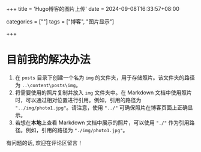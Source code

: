 +++
title = 'Hugo博客的图片上传'
date = 2024-09-08T16:33:57+08:00

categories = [""]
tags = ["博客", "图片显示"]

+++



# 目前我的解决办法



1. 在 `posts` 目录下创建一个名为 `img` 的文件夹，用于存储照片。该文件夹的路径为 `..\content\posts\img`。
2. 将需要使用的照片复制并放入 `img` 文件夹中。在 Markdown 文档中使用照片时，可以通过相对位置进行引用。例如，引用的路径为 `"../img/photo1.jpg"`。请注意，使用 `"../"` 可确保照片在博客页面上正确显示。
3. 若想在**本地**上查看 Markdown 文档中展示的照片，可以使用 `"./"` 作为引用路径。例如，引用的路径为 `"./img/photo1.jpg"`。   

      
      

有问题的话, 欢迎在评论区留言！
